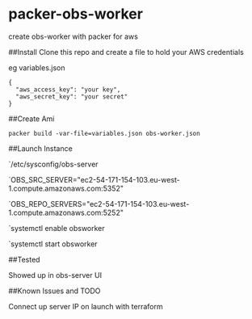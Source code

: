 # packer-obs-worker
create obs-worker with packer for aws

##Install
Clone this repo and create a file to hold your AWS credentials

eg variables.json
~~~~
{
  "aws_access_key": "your key",
  "aws_secret_key": "your secret"
}
~~~~

##Create Ami

`packer build -var-file=variables.json obs-worker.json`

##Launch Instance

`/etc/sysconfig/obs-server

`OBS_SRC_SERVER="ec2-54-171-154-103.eu-west-1.compute.amazonaws.com:5352"

`OBS_REPO_SERVERS="ec2-54-171-154-103.eu-west-1.compute.amazonaws.com:5252"

`systemctl enable obsworker

`systemctl start obsworker

##Tested

Showed up in obs-server UI

##Known Issues and TODO

Connect up server IP on launch with terraform

